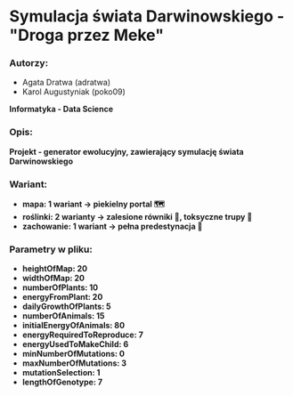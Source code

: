 # Symulacja świata Darwinowskiego - "Droga przez Meke"


### Autorzy:

- Agata Dratwa (adratwa)
- Karol Augustyniak (poko09)

<b>Informatyka - Data Science<b>

### Opis:

Projekt - generator ewolucyjny, zawierający symulację świata Darwinowskiego


### Wariant:

- mapa: 1 wariant -> piekielny portal 🗺️
- roślinki: 2 warianty -> zalesione równiki 🌳, toksyczne trupy 🌵
- zachowanie: 1 wariant -> pełna predestynacja 🙏

### Parametry w pliku:

- heightOfMap: 20
- widthOfMap: 20
- numberOfPlants: 10
- energyFromPlant: 20
- dailyGrowthOfPlants: 5
- numberOfAnimals: 15
- initialEnergyOfAnimals: 80
- energyRequiredToReproduce: 7
- energyUsedToMakeChild: 6
- minNumberOfMutations: 0
- maxNumberOfMutations: 3
- mutationSelection: 1
- lengthOfGenotype: 7





